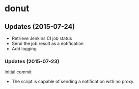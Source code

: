# donut

## Updates (2015-07-24)

- Retrieve Jenkins CI job status
- Send the job result as a notification
- Add logging

### Updates (2015-07-23)

Initial commit

- The script is capable of sending a notification with no proxy.
